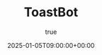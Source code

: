 ---
title: "ToastBot"
date: 2025-01-05T09:00:00+00:00
description: Introduction to Sample Post
hero: images/error_plot.png
author:
  image: /images/sharwin_portrait.jpg
menu:
  sidebar:
    name: Toastbot
    identifier: ToastBot
    weight: 1
tags: ["Basic", "Multi-lingual"]
categories: ["Basic"]
---